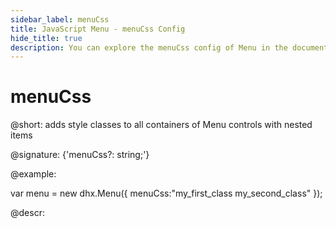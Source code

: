 ```yaml
---
sidebar_label: menuCss
title: JavaScript Menu - menuCss Config 
hide_title: true
description: You can explore the menuCss config of Menu in the documentation of the DHTMLX JavaScript UI library. Browse developer guides and API reference, try out code examples and live demos, and download a free 30-day evaluation version of DHTMLX Suite 7.
---
```

 
# menuCss

@short: adds style classes to all containers of Menu controls with nested items 

@signature: {'menuCss?: string;'}

@example:
<style>
    .my_first_class {
        /*some styles*/
    }
 
    .my_second_class {
        /*some styles*/
    }
</style>

var menu = new dhx.Menu({
    menuCss:"my_first_class my_second_class"
});

@descr:
